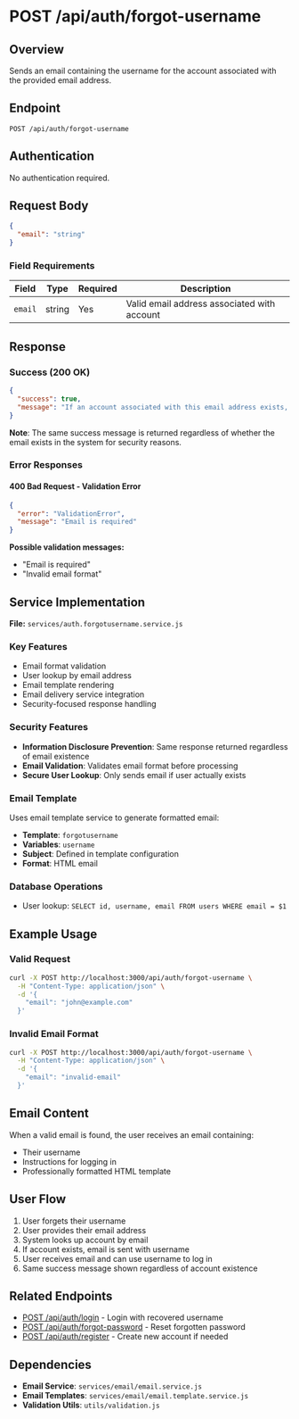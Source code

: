 # POST /api/auth/forgot-username

## Overview
Sends an email containing the username for the account associated with the provided email address.

## Endpoint
```
POST /api/auth/forgot-username
```

## Authentication
No authentication required.

## Request Body
```json
{
  "email": "string"
}
```

### Field Requirements

| Field | Type | Required | Description |
|-------|------|----------|-------------|
| `email` | string | Yes | Valid email address associated with account |

## Response

### Success (200 OK)
```json
{
  "success": true,
  "message": "If an account associated with this email address exists, an email containing your username has been sent."
}
```

**Note**: The same success message is returned regardless of whether the email exists in the system for security reasons.

### Error Responses

#### 400 Bad Request - Validation Error
```json
{
  "error": "ValidationError",
  "message": "Email is required"
}
```

**Possible validation messages:**
- "Email is required"
- "Invalid email format"

## Service Implementation
**File:** `services/auth.forgotusername.service.js`

### Key Features
- Email format validation
- User lookup by email address
- Email template rendering
- Email delivery service integration
- Security-focused response handling

### Security Features
- **Information Disclosure Prevention**: Same response returned regardless of email existence
- **Email Validation**: Validates email format before processing
- **Secure User Lookup**: Only sends email if user actually exists

### Email Template
Uses email template service to generate formatted email:
- **Template**: `forgotusername`
- **Variables**: `username`
- **Subject**: Defined in template configuration
- **Format**: HTML email

### Database Operations
- User lookup: `SELECT id, username, email FROM users WHERE email = $1`

## Example Usage

### Valid Request
```bash
curl -X POST http://localhost:3000/api/auth/forgot-username \
  -H "Content-Type: application/json" \
  -d '{
    "email": "john@example.com"
  }'
```

### Invalid Email Format
```bash
curl -X POST http://localhost:3000/api/auth/forgot-username \
  -H "Content-Type: application/json" \
  -d '{
    "email": "invalid-email"
  }'
```

## Email Content
When a valid email is found, the user receives an email containing:
- Their username
- Instructions for logging in
- Professionally formatted HTML template

## User Flow
1. User forgets their username
2. User provides their email address
3. System looks up account by email
4. If account exists, email is sent with username
5. User receives email and can use username to log in
6. Same success message shown regardless of account existence

## Related Endpoints
- [POST /api/auth/login](./POST_login.md) - Login with recovered username
- [POST /api/auth/forgot-password](./POST_forgot-password.md) - Reset forgotten password
- [POST /api/auth/register](./POST_register.md) - Create new account if needed

## Dependencies
- **Email Service**: `services/email/email.service.js`
- **Email Templates**: `services/email/email.template.service.js`
- **Validation Utils**: `utils/validation.js`